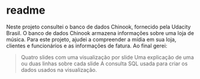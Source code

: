 # readme
Neste projeto consultei o banco de dados Chinook, fornecido pela Udacity Brasil. O banco de dados Chinook armazena informações sobre uma loja de música. Para este projeto, ajudei a compreender a mídia em sua loja, clientes e funcionários e as informações de fatura. 
Ao final gerei:
> Quatro slides com uma visualização por slide
> Uma explicação de uma ou duas linhas sobre cada slide
> A consulta SQL usada para criar os dados usados na visualização. 
